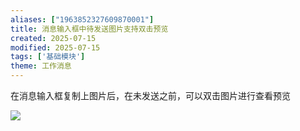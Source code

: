 ```yaml
---
aliases: ["1963852327609870001"]
title: 消息输入框中待发送图片支持双击预览
created: 2025-07-15
modified: 2025-07-15
tags: ['基础模块']
theme: 工作消息
---
```


在消息输入框复制上图片后，在未发送之前，可以双击图片进行查看预览

![](https://myhelpdoc.oss-cn-heyuan.aliyuncs.com/mdimages/0063915b7df0c3c82107e11efcfb455c.jpg)